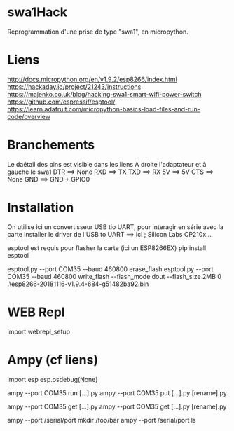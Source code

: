 # swa1Hack
Reprogrammation d'une prise de type "swa1", en micropython.

# Liens
http://docs.micropython.org/en/v1.9.2/esp8266/index.html
https://hackaday.io/project/21243/instructions
https://majenko.co.uk/blog/hacking-swa1-smart-wifi-power-switch
https://github.com/espressif/esptool/
https://learn.adafruit.com/micropython-basics-load-files-and-run-code/overview

# Branchements

Le daétail des pins est visible dans les liens
A droite l'adaptateur et à gauche le swa1
DTR ==> None
RXD ==> TX
TXD ==> RX
5V  ==> 5V
CTS ==> None
GND ==> GND + GPIO0

# Installation

On utilise ici un convertisseur USB tio UART, pour interagir en série avec la carte
installer le driver de l'USB to UART ==> ici ; Silicon Labs CP210x...

esptool est requis pour flasher la carte (ici un ESP8266EX)
pip install esptool

esptool.py --port COM35 --baud 460800 erase_flash
esptool.py --port COM35 --baud 460800 write_flash --flash_mode dout --flash_size 2MB 0 .\esp8266-20181116-v1.9.4-684-g51482ba92.bin

# WEB Repl
import webrepl_setup


# Ampy (cf liens)

import esp
esp.osdebug(None)


ampy --port COM35 run [...].py
ampy --port COM35 put [...].py [rename].py

ampy --port COM35 get [...].py
ampy --port COM35 get [...].py [rename].py

ampy --port /serial/port mkdir /foo/bar
ampy --port /serial/port ls
